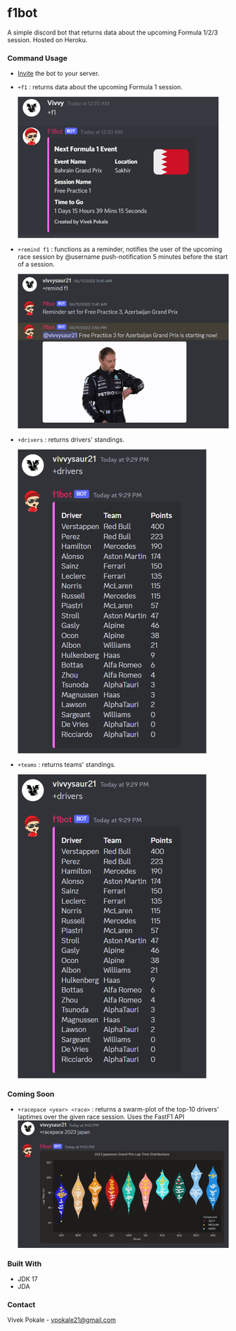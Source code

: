 # f1bot
A simple discord bot that returns data about the upcoming Formula 1/2/3 session. Hosted on Heroku.

### Command Usage

* [Invite](https://discord.com/api/oauth2/authorize?client_id=951889203581579304&permissions=274878294080&scope=bot) the bot to your server. 

* `+f1` : returns data about the upcoming Formula 1 session.
  <div align="left">
    <img src="images/Screenshot 2022-03-17 002640.png">
* `+remind f1` : functions as a reminder, notifies the user of the upcoming race session by @username push-notification 5 minutes before the start of a session.
  <div align="left">
    <img src="images/Screenshot 2023-10-06 215150.png">
* `+drivers` : returns drivers' standings.
  <div align="left">
    <img src="images/Screenshot 2023-10-06 213057.png">
* `+teams` : returns teams' standings.
  <div align="left">
    <img src="images/Screenshot 2023-10-06 213057.png">

### Coming Soon

* `+racepace <year> <race>` : returns a swarm-plot of the top-10 drivers' laptimes over the given race session. Uses the FastF1 API
  <div align="left">
    <img src="images/Screenshot 2023-10-06 212319.png">
  
### Built With

* JDK 17
* JDA
  
### Contact

Vivek Pokale - vpokale21@gmail.com
